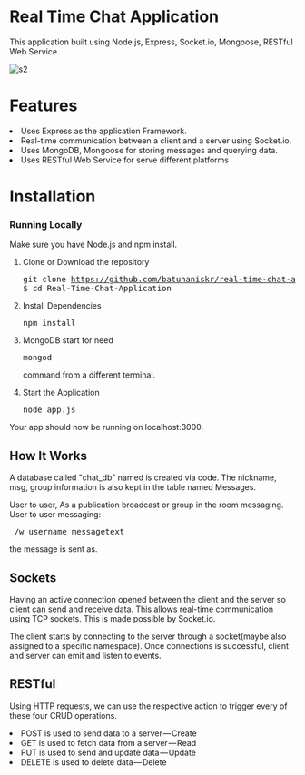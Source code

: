 

# Real Time Chat Application
  This application built using Node.js, Express, Socket.io, Mongoose, RESTful Web Service.
  
  ![s2](https://user-images.githubusercontent.com/17202632/26983616-1892f3c2-4d45-11e7-8027-0fb74814f770.PNG)

# Features
  <li>Uses Express as the application Framework.</li> 
  <li>Real-time communication between a client and a server using Socket.io.</li>
  <li>Uses MongoDB, Mongoose  for storing messages and querying data.</li>
  <li>Uses RESTful Web Service for serve different platforms</li> 
   
# Installation

### Running Locally

Make sure you have Node.js and npm install.

  1. Clone or Download the repository 
    <pre>git clone https://github.com/batuhaniskr/real-time-chat-application.git
    $ cd Real-Time-Chat-Application</pre>
  2. Install Dependencies
      <pre>npm install</pre>
  3. MongoDB start for need <pre>mongod</pre>command  from a different terminal.
  
  4. Start the Application
     <pre>node app.js</pre>
  Your app should now be running on localhost:3000.
      
## How It Works

  A database called "chat_db" named is created via code. 
  The nickname, msg, group information is also kept in the table named Messages.
    
  User to user, As a publication broadcast or group in the room  messaging.
  User to user messaging:
   <pre> /w username messagetext</pre> the message is sent as.
      
 ## Sockets
    
   Having an active connection opened between the client and the server so client can send and receive data. This allows             real-time communication using TCP sockets. This is made possible by Socket.io.

   The client starts by connecting to the server through a socket(maybe also assigned to a specific namespace). Once connections is successful, client and server can emit and listen to events. 

## RESTful

  Using HTTP requests, we can use the respective action to trigger every of these four CRUD operations.    
    <li>POST is used to send data to a server — Create</li>
    <li>GET is used to fetch data from a server — Read</li>
    <li>PUT is used to send and update data — Update</li>
    <li>DELETE is used to delete data — Delete  </li>
    
  
  


